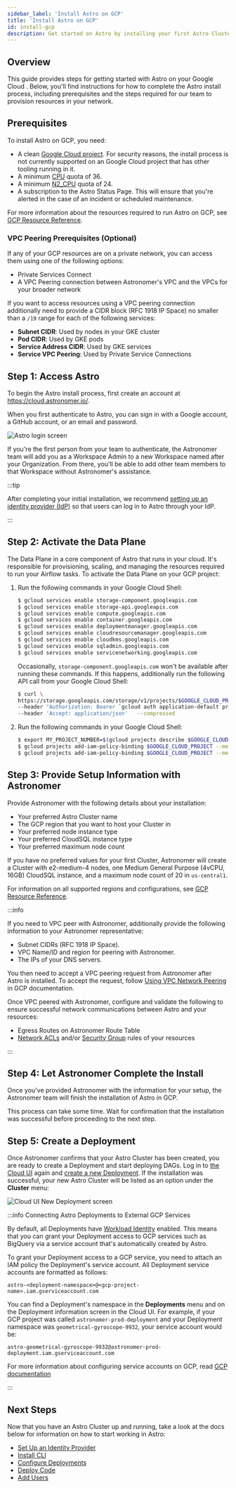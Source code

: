```yaml
---
sidebar_label: 'Install Astro on GCP'
title: 'Install Astro on GCP'
id: install-gcp
description: Get started on Astro by installing your first Astro Cluster on GCP.
---
```


## Overview

This guide provides steps for getting started with Astro on your Google Cloud . Below, you'll find instructions for how to complete the Astro install process, including prerequisites and the steps required for our team to provision resources in your network.

## Prerequisites

To install Astro on GCP, you need:

- A clean [Google Cloud project](https://cloud.google.com/resource-manager/docs/creating-managing-projects). For security reasons, the install process is not currently supported on an Google Cloud project that has other tooling running in it.
- A minimum [CPU](https://cloud.google.com/compute/quotas#cpu_quota) quota of 36.
- A minimum [N2_CPU](https://cloud.google.com/compute/quotas#cpu_quota) quota of 24.
- A subscription to the Astro Status Page. This will ensure that you're alerted in the case of an incident or scheduled maintenance.

For more information about the resources required to run Astro on GCP, see [GCP Resource Reference](resource-reference-gcp.md).

### VPC Peering Prerequisites (Optional)

If any of your GCP resources are on a private network, you can access them using one of the following options:

- Private Services Connect
- A VPC Peering connection between Astronomer's VPC and the VPCs for your broader network

If you want to access resources using a VPC peering connection additionally need to provide a CIDR block (RFC 1918 IP Space) no smaller than a `/19` range for each of the following services:

- **Subnet CIDR**: Used by nodes in your GKE cluster
- **Pod CIDR**: Used by GKE pods
- **Service Address CIDR**: Used by GKE services
- **Service VPC Peering**: Used by Private Service Connections

## Step 1: Access Astro

To begin the Astro install process, first create an account at https://cloud.astronomer.io/.

When you first authenticate to Astro, you can sign in with a Google account, a GitHub account, or an email and password.

<div class="text--center">
  <img src="/img/docs/login.png" alt="Astro login screen" />
</div>

If you're the first person from your team to authenticate, the Astronomer team will add you as a Workspace Admin to a new Workspace named after your Organization. From there, you'll be able to add other team members to that Workspace without Astronomer's assistance.

:::tip

After completing your initial installation, we recommend [setting up an identity provider (IdP)](configure-idp.md) so that users can log in to Astro through your IdP.

:::

## Step 2: Activate the Data Plane

The Data Plane in a core component of Astro that runs in your cloud. It's responsible for provisioning, scaling, and managing the resources required to run your Airflow tasks. To activate the Data Plane on your GCP project:

1. Run the following commands in your Google Cloud Shell:

    ```sh
    $ gcloud services enable storage-component.googleapis.com
    $ gcloud services enable storage-api.googleapis.com
    $ gcloud services enable compute.googleapis.com
    $ gcloud services enable container.googleapis.com
    $ gcloud services enable deploymentmanager.googleapis.com
    $ gcloud services enable cloudresourcemanager.googleapis.com
    $ gcloud services enable cloudkms.googleapis.com
    $ gcloud services enable sqladmin.googleapis.com
    $ gcloud services enable servicenetworking.googleapis.com
    ```

    Occasionally, `storage-component.googleapis.com` won't be available after running these commands. If this happens, additionally run the following API call from your Google Cloud Shell:

    ```sh
    $ curl \
    https://storage.googleapis.com/storage/v1/projects/$GOOGLE_CLOUD_PROJECT/serviceAccount \
    --header "Authorization: Bearer `gcloud auth application-default print-access-token`"   \
    --header 'Accept: application/json'   --compressed
    ```

2. Run the following commands in your Google Cloud Shell:

    ```sh
    $ export MY_PROJECT_NUMBER=$(gcloud projects describe $GOOGLE_CLOUD_PROJECT --format="value(projectNumber)")
    $ gcloud projects add-iam-policy-binding $GOOGLE_CLOUD_PROJECT --member=serviceAccount:$MY_PROJECT_NUMBER@cloudservices.gserviceaccount.com --role=roles/owner
    $ gcloud projects add-iam-policy-binding $GOOGLE_CLOUD_PROJECT --member=serviceAccount:astronomer@astro-remote-mgmt-dev.iam.gserviceaccount.com --role=roles/owner
    ```

## Step 3: Provide Setup Information with Astronomer

Provide Astronomer with the following details about your installation:

- Your preferred Astro Cluster name
- The GCP region that you want to host your Cluster in
- Your preferred node instance type
- Your preferred CloudSQL instance type
- Your preferred maximum node count

If you have no preferred values for your first Cluster, Astronomer will create a Cluster with e2-medium-4 nodes, one Medium General Purpose (4vCPU, 16GB) CloudSQL instance, and a maximum node count of 20 in `us-central1`.

For information on all supported regions and configurations, see [GCP Resource Reference](resource-reference-gcp.md).  

:::info

If you need to VPC peer with Astronomer, additionally provide the following information to your Astronomer representative:

- Subnet CIDRs (RFC 1918 IP Space).
- VPC Name/ID and region for peering with Astronomer.
- The IPs of your DNS servers.

You then need to accept a VPC peering request from Astronomer after Astro is installed. To accept the request, follow [Using VPC Network Peering](https://cloud.google.com/vpc/docs/using-vpc-peering) in GCP documentation.

Once VPC peered with Astronomer, configure and validate the following to ensure successful network communications between Astro and your resources:

- Egress Routes on Astronomer Route Table
- [Network ACLs](https://cloud.google.com/storage/docs/access-control/lists) and/or [Security Group](https://cloud.google.com/identity/docs/how-to/update-group-to-security-group) rules of your resources

:::

## Step 4: Let Astronomer Complete the Install

Once you've provided Astronomer with the information for your setup, the Astronomer team will finish the installation of Astro in GCP.

This process can take some time. Wait for confirmation that the installation was successful before proceeding to the next step.

## Step 5: Create a Deployment

Once Astronomer confirms that your Astro Cluster has been created, you are ready to create a Deployment and start deploying DAGs. Log in to [the Cloud UI](https://cloud.astronomer.io) again and [create a new Deployment](configure-deployment.md). If the installation was successful, your new Astro Cluster will be listed as an option under the **Cluster** menu:

<div class="text--center">
  <img src="/img/docs/create-new-deployment-select-cluster.png" alt="Cloud UI New Deployment screen" />
</div>

:::info Connecting Astro Deployments to External GCP Services

By default, all Deployments have [Workload Identity](https://cloud.google.com/kubernetes-engine/docs/concepts/workload-identity) enabled. This means that you can grant your Deployment access to GCP services such as BigQuery via a service account that's automatically created by Astro.

To grant your Deployment access to a GCP service, you need to attach an IAM policy the Deployment's service account. All Deployment service accounts are formatted as follows:

```text
astro-<deployment-namespace>@<gcp-project-name>.iam.gserviceaccount.com
```

You can find a Deployment's namespace in the **Deployments** menu and on the Deployment information screen in the Cloud UI. For example, if your GCP project was called `astronomer-prod-deployment` and your Deployment namespace was `geometrical-gyroscope-9932`, your service account would be:

```text
astro-geometrical-gyroscope-9932@astronomer-prod-deployment.iam.gserviceaccount.com
```

For more information about configuring service accounts on GCP, read [GCP documentation](https://cloud.google.com/kubernetes-engine/docs/how-to/workload-identity#authenticating_to)

:::

## Next Steps

Now that you have an Astro Cluster up and running, take a look at the docs below for information on how to start working in Astro:

- [Set Up an Identity Provider](configure-idp.md)
- [Install CLI](install-cli.md)
- [Configure Deployments](configure-deployment.md)
- [Deploy Code](deploy-code.md)
- [Add Users](add-user.md)
